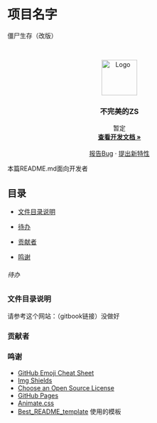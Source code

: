 # 项目名字

僵尸生存（改版）

<!-- PROJECT LOGO -->
<br />

<p align="center">

  <a href="https://github.com/shaojintian/Best_README_template/">
    <img src="images/logo.png" alt="Logo" width="80" height="80">
  </a>

  <h3 align="center">不完美的ZS</h3>
  <p align="center">
    暂定
    <br />
    <a href="https://github.com/shaojintian/Best_README_template"><strong>查看开发文档 »</strong></a>
    <br />
    <br />
    <a href="https://github.com/JieZhiF/zombie_survival_chinese/issues">报告Bug</a>
    ·
    <a href="https://github.com/JieZhiF/zombie_survival_chinese/issues">提出新特性</a>
  </p>

</p>

 本篇README.md面向开发者

## 目录

- [文件目录说明](#文件目录说明)
- [待办](#待办)

- [贡献者](#贡献者)
- [鸣谢](#鸣谢)


###### 待办

### 文件目录说明
请参考这个网站：（gitbook链接）没做好

### 贡献者


### 鸣谢

- [GitHub Emoji Cheat Sheet](https://www.webpagefx.com/tools/emoji-cheat-sheet)
- [Img Shields](https://shields.io)
- [Choose an Open Source License](https://choosealicense.com)
- [GitHub Pages](https://pages.github.com)
- [Animate.css](https://daneden.github.io/animate.css)
- [Best_README_template]([https://connoratherton.com/loaders](https://github.com/shaojintian/Best_README_template/)) 使用的模板

<!-- links -->
[your-project-path]:JieZhiF/zombie_survival_chinese
